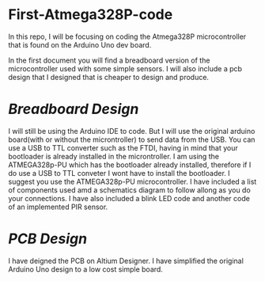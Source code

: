 # First-Atmega328P-code
In this repo, I will be focusing on coding the Atmega328P microcontroller that is found on the Arduino Uno dev board. 

In the first document you will find a breadboard version of the microcontroller used with some simple sensors. I will also include a pcb design that I designed that is cheaper to design and produce.

# *Breadboard Design*

I will still be using the Arduino IDE to code.
But I will use the original arduino board(with or without the microntroller) to send data from the USB.
You can use a USB to TTL converter such as the FTDI, having in mind that your bootloader is already installed in the microntroller.
I am using the ATMEGA328p-PU which has the bootloader already installed, therefore if I do use a USB to TTL conveter I wont have to install the bootloader. I suggest you use the ATMEGA328p-PU microcontroller.
I have included a list of components used amd a schematics diagram to follow allong as you do your connections.
I have also included a blink LED code and another code of an implemented PIR sensor.

# *PCB Design*

I have deigned the PCB on Altium Designer. I have simplified the original Arduino Uno design to a low cost simple board. 
